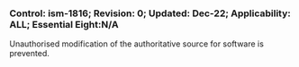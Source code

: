 ### Control: ism-1816; Revision: 0; Updated: Dec-22; Applicability: ALL; Essential Eight:N/A
<p>Unauthorised modification of the authoritative source for software is prevented.</p>